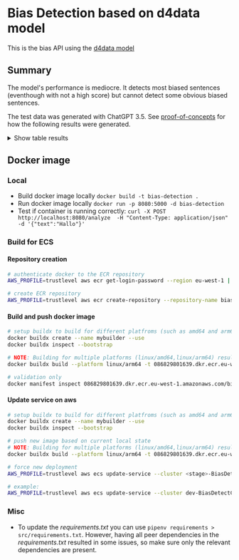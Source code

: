 # Bias Detection based on d4data model
This is the bias API using the [d4data model](https://huggingface.co/d4data/bias-detection-model)

## Summary
The model's performance is mediocre. It detects most biased sentences (eventhough with not a high score) but cannot detect some obvious biased sentences.

The test data was generated with ChatGPT 3.5. See [proof-of-concepts](https://github.com/TrustLevel/proof-of-concepts/tree/main/bias-detection/d4data) for how the following results were generated.

<details>
<summary>Show table results</summary>

| sentence                                                                                                                                                                      | label      | score              | expected_label | expected_score |
| ----------------------------------------------------------------------------------------------------------------------------------------------------------------------------- | ---------- | ------------------ | -------------- | -------------- |
| Women are naturally more nurturing than men.                                                                                                                                  | Biased     | 0.6526679396629333 | biased         | 0.8            |
| Immigrants are responsible for the rise in crime rates.                                                                                                                       | Non-biased | 0.6713736057281494 | biased         | 0.7            |
| People from rural areas are less intelligent than those from urban areas.                                                                                                     | Biased     | 0.5620691180229187 | biased         | 0.6            |
| The government's policies always favor the rich.                                                                                                                              | Biased     | 0.6117877960205078 | biased         | 0.9            |
| Muslims are inherently violent.                                                                                                                                               | Biased     | 0.5383952260017395 | biased         | 0.75           |
| LGBTQ+ individuals are mentally ill.                                                                                                                                          | Non-biased | 0.6558012366294861 | biased         | 0.85           |
| People with disabilities are a burden on society.                                                                                                                             | Biased     | 0.5670897364616394 | biased         | 0.7            |
| Men are better leaders than women.                                                                                                                                            | Biased     | 0.9766878485679626 | biased         | 0.8            |
| Asians are naturally good at math.                                                                                                                                            | Biased     | 0.6453569531440735 | biased         | 0.65           |
| Millennials are lazy and entitled.                                                                                                                                            | Biased     | 0.6984381079673767 | biased         | 0.75           |
| The sun rises in the east.                                                                                                                                                    | Biased     | 0.6859610676765442 | non biased     | 0.2            |
| Water freezes at 0 degrees Celsius.                                                                                                                                           | Non-biased | 0.9142873287200928 | non biased     | 0.3            |
| The Earth orbits around the sun.                                                                                                                                              | Biased     | 0.9809190630912781 | non biased     | 0.2            |
| The acceleration due to gravity is approximately 9.8 m/s^2.                                                                                                                   | Non-biased | 0.9526739716529846 | non biased     | 0.3            |
| Plants require sunlight for photosynthesis.                                                                                                                                   | Non-biased | 0.5358158946037292 | non biased     | 0.3            |
| Oxygen is necessary for human survival.                                                                                                                                       | Biased     | 0.9783470630645752 | non biased     | 0.3            |
| DNA is the genetic material found in cells.                                                                                                                                   | Biased     | 0.5492093563079834 | non biased     | 0.3            |
| The Pythagorean theorem states that in a right triangle, the square of the length of the hypotenuse is equal to the sum of the squares of the lengths of the other two sides. | Biased     | 0.5413097739219666 | non biased     | 0.2            |
| Water consists of two hydrogen atoms and one oxygen atom.                                                                                                                     | Non-biased | 0.5744374394416809 | non biased     | 0.3            |
| The Earth is approximately 4.5 billion years old.                                                                                                                             | Non-biased | 0.9084227085113525 | non biased     | 0.2            |
</details>

## Docker image

### Local
* Build docker image locally `docker build -t bias-detection .`
* Run docker image locally `docker run -p 8080:5000 -d bias-detection`
* Test if container is running correctly: `curl -X POST http://localhost:8080/analyze  -H "Content-Type: application/json" -d '{"text":"Hallo"}'`

### Build for ECS
#### Repository creation

```bash
# authenticate docker to the ECR repository
AWS_PROFILE=trustlevel aws ecr get-login-password --region eu-west-1 | docker login --username AWS --password-stdin 086829801639.dkr.ecr.eu-west-1.amazonaws.com

# create ECR repository
AWS_PROFILE=trustlevel aws ecr create-repository --repository-name bias-d4data --region eu-west-1
```

#### Build and push docker image

```bash
# setup buildx to build for different platfroms (such as amd64 and arm64)
docker buildx create --name mybuilder --use
docker buildx inspect --bootstrap

# NOTE: Building for multiple platforms (linux/amd64,linux/arm64) resulted in an build error
docker buildx build --platform linux/arm64 -t 086829801639.dkr.ecr.eu-west-1.amazonaws.com/bias-d4data:latest --push .

# validation only
docker manifest inspect 086829801639.dkr.ecr.eu-west-1.amazonaws.com/bias-d4data:latest
```

#### Update service on aws

```bash
# setup buildx to build for different platfroms (such as amd64 and arm64)
docker buildx create --name mybuilder --use
docker buildx inspect --bootstrap

# push new image based on current local state
# NOTE: Building for multiple platforms (linux/amd64,linux/arm64) resulted in an build error
docker buildx build --platform linux/arm64 -t 086829801639.dkr.ecr.eu-west-1.amazonaws.com/bias-d4data:latest --push .

# force new deployment
AWS_PROFILE=trustlevel aws ecs update-service --cluster <stage>-BiasDetectCluster --service <stage>-BiasDetectService --force-new-deployment --region eu-west-1

# example:
AWS_PROFILE=trustlevel aws ecs update-service --cluster dev-BiasDetectCluster --service dev-BiasDetectService --force-new-deployment --region eu-west-1 
```


### Misc
* To update the *requirements.txt* you can use `pipenv requirements > src/requirements.txt`. However, having all peer dependencies in the *requirements.txt* resulted in some issues, so make sure only the relevant dependencies are present.